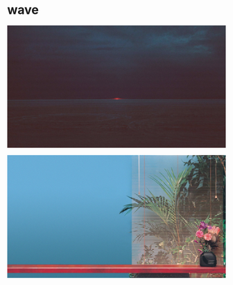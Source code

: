 # wave

<a href="landscape-digital-vaporwave-wallpaper-a96028dd71ca1d6b56b7c8cf9041c69d.png"><img alt="landscape-digital-vaporwave-wallpaper-a96028dd71ca1d6b56b7c8cf9041c69d" src="landscape-digital-vaporwave-wallpaper-a96028dd71ca1d6b56b7c8cf9041c69d.png"></a>

<a href="aesthetic-vaporwave-wallpaper-69a038bdd13a2d9ba6b7083fb0c1b64d.png"><img alt="aesthetic-vaporwave-wallpaper-69a038bdd13a2d9ba6b7083fb0c1b64d" src="aesthetic-vaporwave-wallpaper-69a038bdd13a2d9ba6b7083fb0c1b64d.png"></a>

